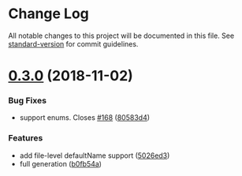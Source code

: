 # Change Log

All notable changes to this project will be documented in this file. See [standard-version](https://github.com/conventional-changelog/standard-version) for commit guidelines.

<a name="0.3.0"></a>
# [0.3.0](https://github.com/prisma/graphqlgen/compare/v0.2.7...v0.3.0) (2018-11-02)


### Bug Fixes

* support enums. Closes [#168](https://github.com/prisma/graphqlgen/issues/168) ([80583d4](https://github.com/prisma/graphqlgen/commit/80583d4))


### Features

* add file-level defaultName support ([5026ed3](https://github.com/prisma/graphqlgen/commit/5026ed3))
* full generation ([b0fb54a](https://github.com/prisma/graphqlgen/commit/b0fb54a))
